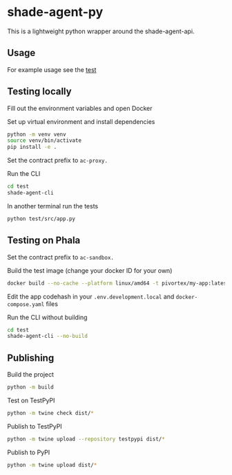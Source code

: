 # shade-agent-py

This is a lightweight python wrapper around the shade-agent-api.

## Usage

For example usage see the [test](./test/src/app.py) 

## Testing locally

Fill out the environment variables and open Docker

Set up virtual environment and install dependencies 
```bash
python -m venv venv
source venv/bin/activate 
pip install -e .
```

Set the contract prefix to `ac-proxy.`

Run the CLI 
```bash
cd test
shade-agent-cli
```

In another terminal run the tests
```bash
python test/src/app.py
```

## Testing on Phala 

Set the contract prefix to `ac-sandbox.`

Build the test image (change your docker ID for your own)
```bash
docker build --no-cache --platform linux/amd64 -t pivortex/my-app:latest -f test/Dockerfile . && docker push pivortex/my-app:latest
```

Edit the app codehash in your `.env.development.local` and `docker-compose.yaml` files

Run the CLI without building 
```bash
cd test
shade-agent-cli --no-build
```

## Publishing 

Build the project 
```bash 
python -m build
```

Test on TestPyPI
```bash
python -m twine check dist/*
```

Publish to TestPyPI
```bash
python -m twine upload --repository testpypi dist/*
```

Publish to PyPI
```bash
python -m twine upload dist/*
```
